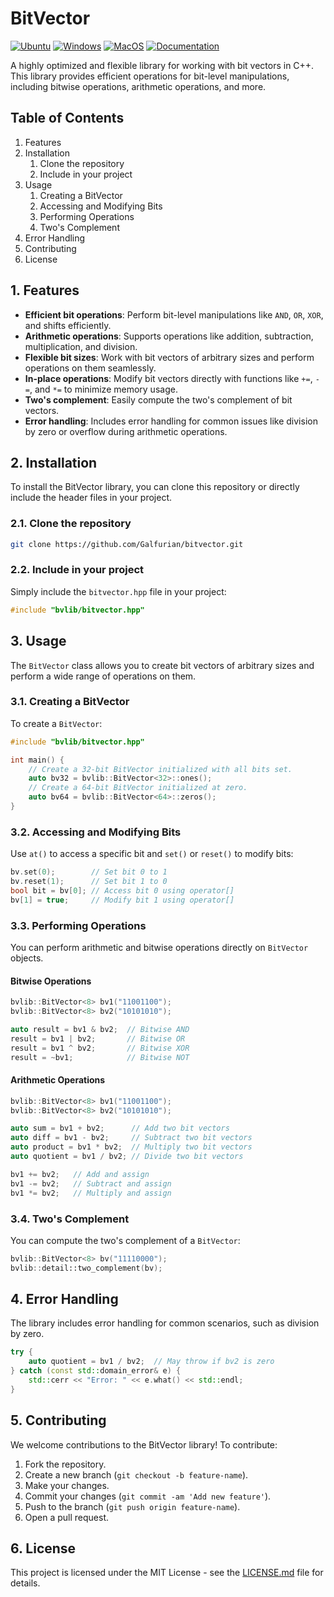 # BitVector

[![Ubuntu](https://github.com/Galfurian/bitvector/actions/workflows/ubuntu.yml/badge.svg)](https://github.com/Galfurian/bitvector/actions/workflows/ubuntu.yml)
[![Windows](https://github.com/Galfurian/bitvector/actions/workflows/windows.yml/badge.svg)](https://github.com/Galfurian/bitvector/actions/workflows/windows.yml)
[![MacOS](https://github.com/Galfurian/bitvector/actions/workflows/macos.yml/badge.svg)](https://github.com/Galfurian/bitvector/actions/workflows/macos.yml)
[![Documentation](https://github.com/Galfurian/bitvector/actions/workflows/documentation.yml/badge.svg)](https://github.com/Galfurian/bitvector/actions/workflows/documentation.yml)

A highly optimized and flexible library for working with bit vectors in C++.
This library provides efficient operations for bit-level manipulations,
including bitwise operations, arithmetic operations, and more.

## Table of Contents

1. Features
2. Installation
    1. Clone the repository
    2. Include in your project
3. Usage
    1. Creating a BitVector
    2. Accessing and Modifying Bits
    3. Performing Operations
    4. Two's Complement
4. Error Handling
5. Contributing
6. License

## 1. Features

- **Efficient bit operations**: Perform bit-level manipulations like `AND`, `OR`, `XOR`, and shifts efficiently.
- **Arithmetic operations**: Supports operations like addition, subtraction, multiplication, and division.
- **Flexible bit sizes**: Work with bit vectors of arbitrary sizes and perform operations on them seamlessly.
- **In-place operations**: Modify bit vectors directly with functions like `+=`, `-=`, and `*=` to minimize memory usage.
- **Two's complement**: Easily compute the two's complement of bit vectors.
- **Error handling**: Includes error handling for common issues like division by zero or overflow during arithmetic operations.

## 2. Installation

To install the BitVector library, you can clone this repository or directly
include the header files in your project.

### 2.1. Clone the repository

```bash
git clone https://github.com/Galfurian/bitvector.git
```

### 2.2. Include in your project

Simply include the `bitvector.hpp` file in your project:

```cpp
#include "bvlib/bitvector.hpp"
```

## 3. Usage

The `BitVector` class allows you to create bit vectors of arbitrary sizes and
perform a wide range of operations on them.

### 3.1. Creating a BitVector

To create a `BitVector`:

```cpp
#include "bvlib/bitvector.hpp"

int main() {
    // Create a 32-bit BitVector initialized with all bits set.
    auto bv32 = bvlib::BitVector<32>::ones();
    // Create a 64-bit BitVector initialized at zero.
    auto bv64 = bvlib::BitVector<64>::zeros();
}
```

### 3.2. Accessing and Modifying Bits

Use `at()` to access a specific bit and `set()` or `reset()` to modify bits:

```cpp
bv.set(0);        // Set bit 0 to 1
bv.reset(1);      // Set bit 1 to 0
bool bit = bv[0]; // Access bit 0 using operator[]
bv[1] = true;     // Modify bit 1 using operator[]
```

### 3.3. Performing Operations

You can perform arithmetic and bitwise operations directly on `BitVector` objects.

#### Bitwise Operations

```cpp
bvlib::BitVector<8> bv1("11001100");
bvlib::BitVector<8> bv2("10101010");

auto result = bv1 & bv2;  // Bitwise AND
result = bv1 | bv2;       // Bitwise OR
result = bv1 ^ bv2;       // Bitwise XOR
result = ~bv1;            // Bitwise NOT
```

#### Arithmetic Operations

```cpp
bvlib::BitVector<8> bv1("11001100");
bvlib::BitVector<8> bv2("10101010");

auto sum = bv1 + bv2;      // Add two bit vectors
auto diff = bv1 - bv2;     // Subtract two bit vectors
auto product = bv1 * bv2;  // Multiply two bit vectors
auto quotient = bv1 / bv2; // Divide two bit vectors

bv1 += bv2;   // Add and assign
bv1 -= bv2;   // Subtract and assign
bv1 *= bv2;   // Multiply and assign
```

### 3.4. Two's Complement

You can compute the two's complement of a `BitVector`:

```cpp
bvlib::BitVector<8> bv("11110000");
bvlib::detail::two_complement(bv);
```

## 4. Error Handling

The library includes error handling for common scenarios, such as division by zero.

```cpp
try {
    auto quotient = bv1 / bv2;  // May throw if bv2 is zero
} catch (const std::domain_error& e) {
    std::cerr << "Error: " << e.what() << std::endl;
}
```

## 5. Contributing

We welcome contributions to the BitVector library! To contribute:

1. Fork the repository.
2. Create a new branch (`git checkout -b feature-name`).
3. Make your changes.
4. Commit your changes (`git commit -am 'Add new feature'`).
5. Push to the branch (`git push origin feature-name`).
6. Open a pull request.

## 6. License

This project is licensed under the MIT License - see the [LICENSE.md](LICENSE.md) file for details.
